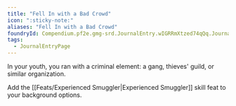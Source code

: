 ```yaml
---
title: "Fell In with a Bad Crowd"
icon: ":sticky-note:"
aliases: "Fell In with a Bad Crowd"
foundryId: Compendium.pf2e.gmg-srd.JournalEntry.wIGRRmXtzed74qQq.JournalEntryPage.yzDpv4sFHeQi5pHF
tags:
  - JournalEntryPage
---
```

In your youth, you ran with a criminal element: a gang, thieves' guild, or similar organization.

Add the [[Feats/Experienced Smuggler|Experienced Smuggler]] skill feat to your background options.